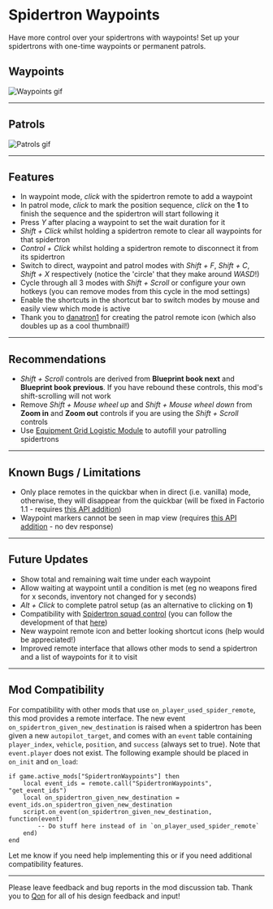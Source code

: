 Spidertron Waypoints
==================

Have more control over your spidertrons with waypoints! Set up your spidertrons with one-time waypoints or permanent patrols.

Waypoints
-----
![Waypoints gif](https://i.imgur.com/lSvtJP8.gif)

-----
Patrols
-----
![Patrols gif](https://i.imgur.com/leZ8QTK.gif)

-----
Features
-----

- In waypoint mode, *click* with the spidertron remote to add a waypoint
- In patrol mode, *click* to mark the position sequence, *click* on the **1** to finish the sequence and the spidertron will start following it
- Press *Y* after placing a waypoint to set the wait duration for it
- *Shift + Click* whilst holding a spidertron remote to clear all waypoints for that spidertron
- *Control + Click* whilst holding a spidertron remote to disconnect it from its spidertron
- Switch to direct, waypoint and patrol modes with *Shift + F*, *Shift + C*, *Shift + X* respectively (notice the 'circle' that they make around *WASD*!)
- Cycle through all 3 modes with *Shift + Scroll* or configure your own hotkeys (you can remove modes from this cycle in the mod settings)
- Enable the shortcuts in the shortcut bar to switch modes by mouse and easily view which mode is active
- Thank you to [danatron1](https://www.reddit.com/r/factorio/comments/iitlvi/i_made_a_mod_that_allows_you_to_set_waypoints/g3dzt1h) for creating the patrol remote icon (which also doubles up as a cool thumbnail!)

-----
Recommendations
-----

- *Shift + Scroll* controls are derived from **Blueprint book next** and **Blueprint book previous**. If you have rebound these controls, this mod's shift-scrolling will not work
- Remove *Shift + Mouse wheel up* and *Shift + Mouse wheel down* from **Zoom in** and **Zoom out** controls if you are using the *Shift + Scroll* controls
- Use [Equipment Grid Logistic Module](https://mods.factorio.com/mod/EquipmentGridLogisticModule) to autofill your patrolling spidertrons

-----
Known Bugs / Limitations
-----

- Only place remotes in the quickbar when in direct (i.e. vanilla) mode, otherwise, they will disappear from the quickbar (will be fixed in Factorio 1.1 - requires [this API addition](https://forums.factorio.com/viewtopic.php?f=28&t=88867))
- Waypoint markers cannot be seen in map view (requires [this API addition](https://forums.factorio.com/viewtopic.php?f=28&t=76539&p=510027) - no dev response)

-----
Future Updates
-----

- Show total and remaining wait time under each waypoint
- Allow waiting at waypoint until a condition is met (eg no weapons fired for x seconds, inventory not changed for y seconds)
- *Alt + Click* to complete patrol setup (as an alternative to clicking on **1**)
- Compatibility with [Spidertron squad control](https://mods.factorio.com/mod/Spider_Control) (you can follow the development of that [here](https://github.com/npc-strider/spidertron-squad-control/pull/2))
- New waypoint remote icon and better looking shortcut icons (help would be appreciated!)
- Improved remote interface that allows other mods to send a spidertron and a list of waypoints for it to visit

-----
Mod Compatibility
-----

For compatibility with other mods that use `on_player_used_spider_remote`, this mod provides a remote interface. The new event `on_spidertron_given_new_destination` is raised when a spidertron has been given a new `autopilot_target`, and comes with an `event` table containing `player_index`, `vehicle`, `position`, and `success` (always set to true). Note that `event.player` does not exist. The following example should be placed in `on_init` and `on_load`:

```
if game.active_mods["SpidertronWaypoints"] then
    local event_ids = remote.call("SpidertronWaypoints", "get_event_ids")
    local on_spidertron_given_new_destination = event_ids.on_spidertron_given_new_destination
    script.on_event(on_spidertron_given_new_destination, function(event)
        -- Do stuff here instead of in `on_player_used_spider_remote`
    end)
end
```

Let me know if you need help implementing this or if you need additional compatibility features.

-----

Please leave feedback and bug reports in the mod discussion tab.
Thank you to [Qon](https://mods.factorio.com/user/Qon) for all of his design feedback and input!